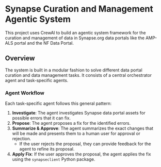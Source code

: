# Synapse Curation and Management Agentic System

This project uses CrewAI to build an agentic system framework for the curation and management of data in Synapse.org data portals like the AMP-ALS portal and the NF Data Portal.

## Overview

The system is built in a modular fashion to solve different data portal curation and data management tasks. It consists of a central orchestrator agent and task-specific agents.

### Agent Workflow

Each task-specific agent follows this general pattern:

1.  **Investigate**: The agent investigates Synapse data portal assets for possible errors that it can fix.
2.  **Propose**: The agent proposes a fix for the identified errors.
3.  **Summarize & Approve**: The agent summarizes the exact changes that will be made and presents them to a human user for approval or rejection.
    -   If the user rejects the proposal, they can provide feedback for the agent to refine its proposal.
4.  **Apply Fix**: If the user approves the proposal, the agent applies the fix using the `synapseclient` Python package. 